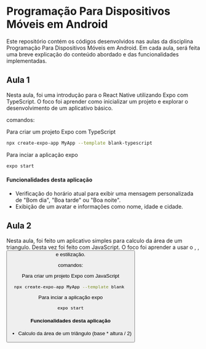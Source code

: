 
# Programação Para Dispositivos Móveis em Android

Este repositório contém os códigos desenvolvidos nas aulas da disciplina Programação Para Dispositivos Móveis em Android. Em cada aula, será feita uma breve explicação do conteúdo abordado e das funcionalidades implementadas.

## Aula 1
Nesta aula, foi uma introdução para o React Native utilizando Expo com TypeScript. O foco foi aprender como inicializar um projeto e explorar o desenvolvimento de um aplicativo básico.

comandos: 

Para criar um projeto Expo com TypeScript
```bash 
npx create-expo-app MyApp --template blank-typescript 
```

Para inciar a aplicação expo
```bash 
expo start
```
#### Funcionalidades desta aplicação 
- Verificação do horário atual para exibir uma mensagem personalizada de "Bom dia", "Boa tarde" ou "Boa noite".
- Exibição de um avatar e informações como nome, idade e cidade.


## Aula 2
Nesta aula, foi feito um aplicativo simples para calculo da área de um triangulo.
Desta vez foi feito com JavaScript. O foco foi aprender a usar o <Text>, <TextInput>, <Button> e estilização.

comandos: 

Para criar um projeto Expo com JavaScript
```bash 
npx create-expo-app MyApp --template blank 
```

Para inciar a aplicação expo
```bash 
expo start
```

#### Funcionalidades desta aplicação
- Calculo da área de um triângulo (base * altura / 2)
